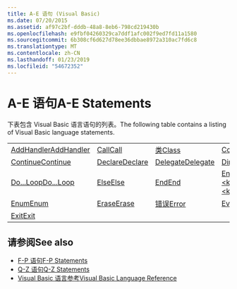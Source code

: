 ```yaml
---
title: A-E 语句 (Visual Basic)
ms.date: 07/20/2015
ms.assetid: af97c2bf-dddb-48a8-8eb6-798cd219430b
ms.openlocfilehash: e9fbf04260329ca7ddf1afc002f9ed7fd11a1580
ms.sourcegitcommit: 6b308cf6d627d78ee36dbbae8972a310ac7fd6c8
ms.translationtype: MT
ms.contentlocale: zh-CN
ms.lasthandoff: 01/23/2019
ms.locfileid: "54672352"
---
```

# <a name="a-e-statements"></a><span data-ttu-id="cb7ec-102">A-E 语句</span><span class="sxs-lookup"><span data-stu-id="cb7ec-102">A-E Statements</span></span>
<span data-ttu-id="cb7ec-103">下表包含 Visual Basic 语言语句的列表。</span><span class="sxs-lookup"><span data-stu-id="cb7ec-103">The following table contains a listing of Visual Basic language statements.</span></span>  
  
|||||  
|---|---|---|---|  
|[<span data-ttu-id="cb7ec-104">AddHandler</span><span class="sxs-lookup"><span data-stu-id="cb7ec-104">AddHandler</span></span>](../../../visual-basic/language-reference/statements/addhandler-statement.md)|[<span data-ttu-id="cb7ec-105">Call</span><span class="sxs-lookup"><span data-stu-id="cb7ec-105">Call</span></span>](../../../visual-basic/language-reference/statements/call-statement.md)|[<span data-ttu-id="cb7ec-106">类</span><span class="sxs-lookup"><span data-stu-id="cb7ec-106">Class</span></span>](../../../visual-basic/language-reference/statements/class-statement.md)|[<span data-ttu-id="cb7ec-107">Const</span><span class="sxs-lookup"><span data-stu-id="cb7ec-107">Const</span></span>](../../../visual-basic/language-reference/statements/const-statement.md)|  
|[<span data-ttu-id="cb7ec-108">Continue</span><span class="sxs-lookup"><span data-stu-id="cb7ec-108">Continue</span></span>](../../../visual-basic/language-reference/statements/continue-statement.md)|[<span data-ttu-id="cb7ec-109">Declare</span><span class="sxs-lookup"><span data-stu-id="cb7ec-109">Declare</span></span>](../../../visual-basic/language-reference/statements/declare-statement.md)|[<span data-ttu-id="cb7ec-110">Delegate</span><span class="sxs-lookup"><span data-stu-id="cb7ec-110">Delegate</span></span>](../../../visual-basic/language-reference/statements/delegate-statement.md)|[<span data-ttu-id="cb7ec-111">Dim</span><span class="sxs-lookup"><span data-stu-id="cb7ec-111">Dim</span></span>](../../../visual-basic/language-reference/statements/dim-statement.md)|  
|[<span data-ttu-id="cb7ec-112">Do...Loop</span><span class="sxs-lookup"><span data-stu-id="cb7ec-112">Do...Loop</span></span>](../../../visual-basic/language-reference/statements/do-loop-statement.md)|[<span data-ttu-id="cb7ec-113">Else</span><span class="sxs-lookup"><span data-stu-id="cb7ec-113">Else</span></span>](../../../visual-basic/language-reference/statements/else-statement.md)|[<span data-ttu-id="cb7ec-114">End</span><span class="sxs-lookup"><span data-stu-id="cb7ec-114">End</span></span>](../../../visual-basic/language-reference/statements/end-statement.md)|[<span data-ttu-id="cb7ec-115">End \<keyword></span><span class="sxs-lookup"><span data-stu-id="cb7ec-115">End \<keyword></span></span>](../../../visual-basic/language-reference/statements/end-keyword-statement.md)|  
|[<span data-ttu-id="cb7ec-116">Enum</span><span class="sxs-lookup"><span data-stu-id="cb7ec-116">Enum</span></span>](../../../visual-basic/language-reference/statements/enum-statement.md)|[<span data-ttu-id="cb7ec-117">Erase</span><span class="sxs-lookup"><span data-stu-id="cb7ec-117">Erase</span></span>](../../../visual-basic/language-reference/statements/erase-statement.md)|[<span data-ttu-id="cb7ec-118">错误</span><span class="sxs-lookup"><span data-stu-id="cb7ec-118">Error</span></span>](../../../visual-basic/language-reference/statements/error-statement.md)|[<span data-ttu-id="cb7ec-119">Event</span><span class="sxs-lookup"><span data-stu-id="cb7ec-119">Event</span></span>](../../../visual-basic/language-reference/statements/event-statement.md)|  
|[<span data-ttu-id="cb7ec-120">Exit</span><span class="sxs-lookup"><span data-stu-id="cb7ec-120">Exit</span></span>](../../../visual-basic/language-reference/statements/exit-statement.md)||||  
  
## <a name="see-also"></a><span data-ttu-id="cb7ec-121">请参阅</span><span class="sxs-lookup"><span data-stu-id="cb7ec-121">See also</span></span>
- [<span data-ttu-id="cb7ec-122">F-P 语句</span><span class="sxs-lookup"><span data-stu-id="cb7ec-122">F-P Statements</span></span>](../../../visual-basic/language-reference/statements/f-p-statements.md)
- [<span data-ttu-id="cb7ec-123">Q-Z 语句</span><span class="sxs-lookup"><span data-stu-id="cb7ec-123">Q-Z Statements</span></span>](../../../visual-basic/language-reference/statements/q-z-statements.md)
- [<span data-ttu-id="cb7ec-124">Visual Basic 语言参考</span><span class="sxs-lookup"><span data-stu-id="cb7ec-124">Visual Basic Language Reference</span></span>](../../../visual-basic/language-reference/index.md)
